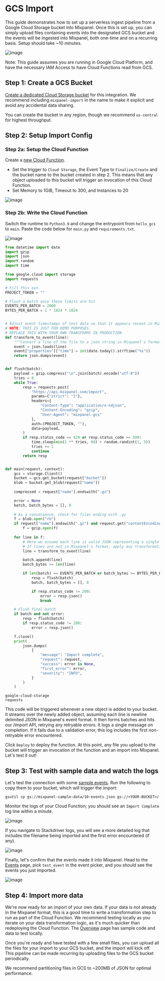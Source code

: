 # GCS Import

This guide demonstrates how to set up a serverless ingest pipeline from a Google Cloud Storage bucket into Mixpanel. Once this is set up, you can simply upload files containing events into the designated GCS bucket and the events will be ingested into Mixpanel, both one-time and on a recurring basis. Setup should take ~10 minutes.

![image](/230694781-cac5df9f-c731-432e-a155-f38861cdcf43.png)

Note: This guide assumes you are running in Google Cloud Platform, and have the necessary IAM Access to have Cloud Functions read from GCS.

## Step 1: Create a GCS Bucket

[Create a dedicated Cloud Storage bucket](https://console.cloud.google.com/storage/create-bucket) for this integration. We recommend including `mixpanel-import` in the name to make it explicit and avoid any accidental data sharing.

You can create the bucket in any region, though we recommend `us-central` for highest throughput.

## Step 2: Setup Import Config

### Step 2a: Setup the Cloud Function

Create a [new Cloud Function](https://console.cloud.google.com/functions/add). 
* Set the trigger to `Cloud Storage`, the Event Type to `Finalize/Create` and the bucket name to the bucket created in step 2. This means that any object uploaded to this bucket will trigger an invocation of this Cloud Function.
* Set Memory to 1GiB, Timeout to 300, and Instances to 20

![image](/230694797-af63de4f-7f10-4325-ad62-204a0ab66dea.png)


### Step 2b: Write the Cloud Function
Switch the runtime to `Python3.9` and change the entrypoint from `hello_gcs` to `main`. Paste the code below for `main.py` and `requirements.txt`.

![image](/230694808-424dc8ed-f650-40a6-9893-f141e5033701.png)

```python main.py
from datetime import date
import gzip
import json
import random
import time

from google.cloud import storage
import requests

# Fill this out.
PROJECT_TOKEN = ""

# Flush a batch once these limits are hit
EVENTS_PER_BATCH = 2000
BYTES_PER_BATCH = 2 * 1024 * 1024


# Adjust event timestamps of test data so that it appears recent in Mixpanel.
# NOTE: THIS IS JUST FOR DEMO PURPOSES.
# REPLACE THIS WITH YOUR OWN TRANSFORMS IN PRODUCTION.
def transform_to_event(line):
    """Convert a line of the file to a json string in Mixpanel's format."""
    event = json.loads(line)
    event["properties"]["time"] = int(date.today().strftime("%s"))
    return json.dumps(event)


def flush(batch):
    payload = gzip.compress("\n".join(batch).encode("utf-8"))
    tries = 0
    while True:
        resp = requests.post(
            "https://api.mixpanel.com/import",
            params={"strict": "1"},
            headers={
                "Content-Type": "application/x-ndjson",
                "Content-Encoding": "gzip",
                "User-Agent": "mixpanel-gcs"
            },
            auth=(PROJECT_TOKEN, ""),
            data=payload,
        )
        if resp.status_code == 429 or resp.status_code >= 500:
            time.sleep(min(2 ** tries, 60) + random.randint(1, 5))
            tries += 1
            continue
        return resp


def main(request, context):
    gcs = storage.Client()
    bucket = gcs.get_bucket(request["bucket"])
    blob = bucket.get_blob(request["name"])
    
    compressed = request["name"].endswith(".gz")

    error = None
    batch, batch_bytes = [], 0
    
    # As a convenience, check for files ending with .gz
    f = blob.open("rb")
    if request["name"].endswith(".gz") and request.get("contentEncoding") != "gzip":
        f = gzip.open(f)
    
    for line in f:
        # Here we assume each line is valid JSON representing a single Mixpanel event
        # If lines are not in Mixpanel's format, apply any transformations here.
        line = transform_to_event(line)

        batch.append(line)
        batch_bytes += len(line)

        if len(batch) == EVENTS_PER_BATCH or batch_bytes >= BYTES_PER_BATCH:
            resp = flush(batch)
            batch, batch_bytes = [], 0

            if resp.status_code != 200:
                error = resp.json()
                break

    # Flush final batch
    if batch and not error:
        resp = flush(batch)
        if resp.status_code != 200:
            error = resp.json()

    f.close()
    print(
        json.dumps(
            {
                "message": "Import complete",
                "request": request,
                "success": error is None,
                "first_error": error,
                "severity": "INFO",
            }
        )
    )
```
```text requirements.txt
google-cloud-storage
requests
```

This code will be triggered whenever a new object is added to your bucket. It streams over the newly added object, assuming each line is newline delimited JSON in Mixpanel's event format. It then forms batches and hits our /import API, retrying any retryable errors. It logs a single message on completion. If it fails due to a validation error, this log includes the first non-retryable error encountered.

Click `Deploy` to deploy the function. At this point, any file you upload to the bucket will trigger an invocation of the function and an import into Mixpanel. Let's test it out!

## Step 3: Test with sample data and watch the logs

Let's test the connection with some [sample events](https://storage.googleapis.com/mixpanel-sample-data/10-events.json). Run the following to copy them to your bucket, which will trigger the import:

`gsutil cp gs://mixpanel-sample-data/10-events.json gs://<YOUR-BUCKET>/`

Monitor the logs of your Cloud Function; you should see an `Import Complete` log line within a minute. 

![image](/230694850-de50a891-8a38-48ee-907d-4f23d1f1f22c.png)

If you navigate to Stackdriver logs, you will see a more detailed log that includes the filename being imported and the first error encountered (if any).

![image](/230694856-1cae32ec-8672-4ef6-b00d-4e885fd5388d.png)

Finally, let's confirm that the events made it into Mixpanel. Head to the [Events](https://mixpanel.com/report/live) page, pick `test_event` in the event picker, and you should see the events you just imported.

![image](/230694863-7ef80f4b-ce7b-484b-bd8a-b248cfe024ef.png)


## Step 4: Import more data
We're now ready for an import of your own data. If your data is not already in the Mixpanel format, this is a good time to write a transformation step to run as part of the Cloud Function. We recommend testing locally as you iterate on your data transformation logic, as it's much quicker than redeploying the Cloud Function. The [Overview](/docs/implementation/http-api) page has sample code and data to test locally.

Once you're ready and have tested with a few small files, you can upload all the files for your import to your GCS bucket, and the import will kick off. This pipeline can be made recurring by uploading files to the GCS bucket periodically.

We recommend partitioning files in GCS to ~200MB of JSON for optimal performance.
